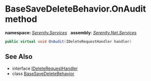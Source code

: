 # BaseSaveDeleteBehavior.OnAudit method
**namespace:** *[Serenity.Services](../../README.md#serenity.services-namespace)*   **assembly**: *[Serenity.Net.Services](../../README.md)*

```csharp
public virtual void OnAudit(IDeleteRequestHandler handler)
```

## See Also

* interface [IDeleteRequestHandler](../IDeleteRequestHandler.md)
* class [BaseSaveDeleteBehavior](../BaseSaveDeleteBehavior.md)